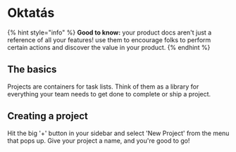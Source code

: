 # Oktatás

{% hint style="info" %}
**Good to know:** your product docs aren't just a reference of all your features! use them to encourage folks to perform certain actions and discover the value in your product.
{% endhint %}

## The basics

Projects are containers for task lists. Think of them as a library for everything your team needs to get done to complete or ship a project.

## Creating a project

Hit the big '+' button in your sidebar and select 'New Project' from the menu that pops up. Give your project a name, and you're good to go!
